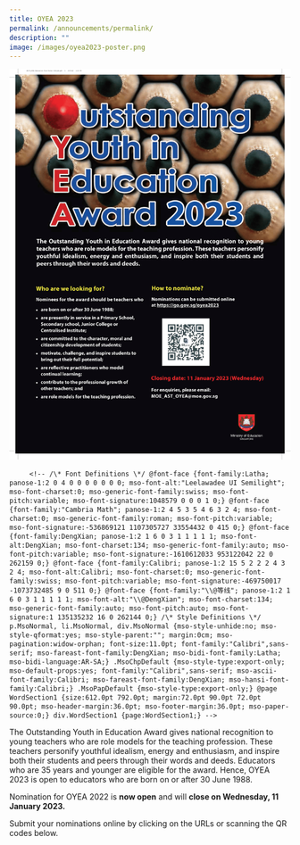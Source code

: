 ```yaml
---
title: OYEA 2023
permalink: /announcements/permalink/
description: ""
image: /images/oyea2023-poster.png
---
```

![](/images/oyea2023-poster.png)

         <!-- /\* Font Definitions \*/ @font-face {font-family:Latha; panose-1:2 0 4 0 0 0 0 0 0 0; mso-font-alt:"Leelawadee UI Semilight"; mso-font-charset:0; mso-generic-font-family:swiss; mso-font-pitch:variable; mso-font-signature:1048579 0 0 0 1 0;} @font-face {font-family:"Cambria Math"; panose-1:2 4 5 3 5 4 6 3 2 4; mso-font-charset:0; mso-generic-font-family:roman; mso-font-pitch:variable; mso-font-signature:-536869121 1107305727 33554432 0 415 0;} @font-face {font-family:DengXian; panose-1:2 1 6 0 3 1 1 1 1 1; mso-font-alt:DengXian; mso-font-charset:134; mso-generic-font-family:auto; mso-font-pitch:variable; mso-font-signature:-1610612033 953122042 22 0 262159 0;} @font-face {font-family:Calibri; panose-1:2 15 5 2 2 2 4 3 2 4; mso-font-alt:Calibri; mso-font-charset:0; mso-generic-font-family:swiss; mso-font-pitch:variable; mso-font-signature:-469750017 -1073732485 9 0 511 0;} @font-face {font-family:"\\@等线"; panose-1:2 1 6 0 3 1 1 1 1 1; mso-font-alt:"\\@DengXian"; mso-font-charset:134; mso-generic-font-family:auto; mso-font-pitch:auto; mso-font-signature:1 135135232 16 0 262144 0;} /\* Style Definitions \*/ p.MsoNormal, li.MsoNormal, div.MsoNormal {mso-style-unhide:no; mso-style-qformat:yes; mso-style-parent:""; margin:0cm; mso-pagination:widow-orphan; font-size:11.0pt; font-family:"Calibri",sans-serif; mso-fareast-font-family:DengXian; mso-bidi-font-family:Latha; mso-bidi-language:AR-SA;} .MsoChpDefault {mso-style-type:export-only; mso-default-props:yes; font-family:"Calibri",sans-serif; mso-ascii-font-family:Calibri; mso-fareast-font-family:DengXian; mso-hansi-font-family:Calibri;} .MsoPapDefault {mso-style-type:export-only;} @page WordSection1 {size:612.0pt 792.0pt; margin:72.0pt 90.0pt 72.0pt 90.0pt; mso-header-margin:36.0pt; mso-footer-margin:36.0pt; mso-paper-source:0;} div.WordSection1 {page:WordSection1;} -->

The Outstanding Youth in Education Award gives national recognition to young teachers who are role models for the teaching profession. These teachers personify youthful idealism, energy and enthusiasm, and inspire both their students and peers through their words and deeds. Educators who are 35 years and younger are eligible for the award. Hence, OYEA 2023 is open to educators who are born on or after 30 June 1988.

Nomination for OYEA 2022 is **now open** and will **close on Wednesday, 11 January 2023.**  

Submit your nominations online by clicking on the URLs or scanning the QR codes below.
